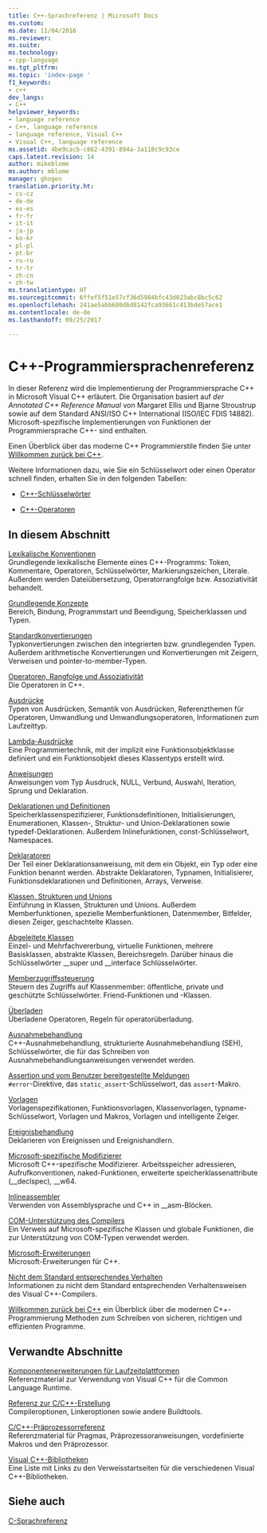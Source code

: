 ```yaml
---
title: C++-Sprachreferenz | Microsoft Docs
ms.custom: 
ms.date: 11/04/2016
ms.reviewer: 
ms.suite: 
ms.technology:
- cpp-language
ms.tgt_pltfrm: 
ms.topic: 'index-page '
f1_keywords:
- c++
dev_langs:
- C++
helpviewer_keywords:
- language reference
- C++, language reference
- language reference, Visual C++
- Visual C++, language reference
ms.assetid: 4be9cacb-c862-4391-894a-3a118c9c93ce
caps.latest.revision: 14
author: mikeblome
ms.author: mblome
manager: ghogen
translation.priority.ht:
- cs-cz
- de-de
- es-es
- fr-fr
- it-it
- ja-jp
- ko-kr
- pl-pl
- pt-br
- ru-ru
- tr-tr
- zh-cn
- zh-tw
ms.translationtype: HT
ms.sourcegitcommit: 6ffef5f51e57cf36d5984bfc43d023abc8bc5c62
ms.openlocfilehash: 241ae5abb680d6d8142fca93661c413bde57ace1
ms.contentlocale: de-de
ms.lasthandoff: 09/25/2017

---
```

# <a name="c-language-reference"></a>C++-Programmiersprachenreferenz
In dieser Referenz wird die Implementierung der Programmiersprache C++ in Microsoft Visual C++ erläutert. Die Organisation basiert auf *der Annotated C++ Reference Manual* von Margaret Ellis und Bjarne Stroustrup sowie auf dem Standard ANSI/ISO C++ International (ISO/IEC FDIS 14882). Microsoft-spezifische Implementierungen von Funktionen der Programmiersprache C++- sind enthalten.  

Einen Überblick über das moderne C++ Programmierstile finden Sie unter [Willkommen zurück bei C++](welcome-back-to-cpp-modern-cpp.md).
  
 Weitere Informationen dazu, wie Sie ein Schlüsselwort oder einen Operator schnell finden, erhalten Sie in den folgenden Tabellen:  
  
-   [C++-Schlüsselwörter](../cpp/keywords-cpp.md)  
  
-   [C++-Operatoren](../cpp/cpp-built-in-operators-precedence-and-associativity.md)  
  
## <a name="in-this-section"></a>In diesem Abschnitt  

 [Lexikalische Konventionen](../cpp/lexical-conventions.md)  
 Grundlegende lexikalische Elemente eines C++-Programms: Token, Kommentare, Operatoren, Schlüsselwörter, Markierungszeichen, Literale. Außerdem werden Dateiübersetzung, Operatorrangfolge bzw. Assoziativität behandelt.  
  
 [Grundlegende Konzepte](../cpp/basic-concepts-cpp.md)  
 Bereich, Bindung, Programmstart und Beendigung, Speicherklassen und Typen.  
  
 [Standardkonvertierungen](../cpp/standard-conversions.md)  
 Typkonvertierungen zwischen den integrierten bzw. grundlegenden Typen. Außerdem arithmetische Konvertierungen und Konvertierungen mit Zeigern, Verweisen und pointer-to-member-Typen.  
  
 [Operatoren, Rangfolge und Assoziativität](../cpp/cpp-built-in-operators-precedence-and-associativity.md)  
 Die Operatoren in C++.  
  
 [Ausdrücke](../cpp/expressions-cpp.md)  
 Typen von Ausdrücken, Semantik von Ausdrücken, Referenzthemen für Operatoren, Umwandlung und Umwandlungsoperatoren, Informationen zum Laufzeittyp.  
  
 [Lambda-Ausdrücke](../cpp/lambda-expressions-in-cpp.md)  
 Eine Programmiertechnik, mit der implizit eine Funktionsobjektklasse definiert und ein Funktionsobjekt dieses Klassentyps erstellt wird.  
  
 [Anweisungen](../cpp/statements-cpp.md)  
 Anweisungen vom Typ Ausdruck, NULL, Verbund, Auswahl, Iteration, Sprung und Deklaration.  
  
 [Deklarationen und Definitionen](declarations-and-definitions-cpp.md)  
 Speicherklassenspezifizierer, Funktionsdefinitionen, Initialisierungen, Enumerationen, Klassen-, Struktur- und Union-Deklarationen sowie typedef-Deklarationen. Außerdem Inlinefunktionen, const-Schlüsselwort, Namespaces.  
  
 [Deklaratoren](http://msdn.microsoft.com/en-us/8a7b9b51-92bd-4ac0-b3fe-0c4abe771838)  
 Der Teil einer Deklarationsanweisung, mit dem ein Objekt, ein Typ oder eine Funktion benannt werden. Abstrakte Deklaratoren, Typnamen, Initialisierer, Funktionsdeklarationen und Definitionen, Arrays, Verweise.  
  
 [Klassen, Strukturen und Unions](../cpp/classes-and-structs-cpp.md)  
 Einführung in Klassen, Strukturen und Unions. Außerdem Memberfunktionen, spezielle Memberfunktionen, Datenmember, Bitfelder, diesen Zeiger, geschachtelte Klassen.  
  
 [Abgeleitete Klassen](../cpp/inheritance-cpp.md)  
 Einzel- und Mehrfachvererbung, virtuelle Funktionen, mehrere Basisklassen, abstrakte Klassen, Bereichsregeln. Darüber hinaus die Schlüsselwörter __super und \__interface Schlüsselwörter.  
  
 [Memberzugriffssteuerung](../cpp/member-access-control-cpp.md)  
 Steuern des Zugriffs auf Klassenmember: öffentliche, private und geschützte Schlüsselwörter. Friend-Funktionen und -Klassen.  
  
 [Überladen](operator-overloading.md)  
 Überladene Operatoren, Regeln für operatorüberladung.  
  
 [Ausnahmebehandlung](../cpp/exception-handling-in-visual-cpp.md)  
 C++-Ausnahmebehandlung, strukturierte Ausnahmebehandlung (SEH), Schlüsselwörter, die für das Schreiben von Ausnahmebehandlungsanweisungen verwendet werden.  
  
 [Assertion und vom Benutzer bereitgestellte Meldungen](../cpp/assertion-and-user-supplied-messages-cpp.md)  
 `#error`-Direktive, das `static_assert`-Schlüsselwort, das `assert`-Makro.  
  
 [Vorlagen](../cpp/templates-cpp.md)  
 Vorlagenspezifikationen, Funktionsvorlagen, Klassenvorlagen, typname-Schlüsselwort, Vorlagen und Makros, Vorlagen und intelligente Zeiger.  
  
 [Ereignisbehandlung](../cpp/event-handling.md)  
 Deklarieren von Ereignissen und Ereignishandlern.  
  
 [Microsoft-spezifische Modifizierer](../cpp/microsoft-specific-modifiers.md)  
 Microsoft C++-spezifische Modifizierer. Arbeitsspeicher adressieren, Aufrufkonventionen, naked-Funktionen, erweiterte speicherklassenattribute (__declspec), \__w64.  
  
 [Inlineassembler](../assembler/inline/inline-assembler.md)  
 Verwenden von Assemblysprache und C++ in __asm-Blöcken.  
  
 [COM-Unterstützung des Compilers](../cpp/compiler-com-support.md)  
 Ein Verweis auf Microsoft-spezifische Klassen und globale Funktionen, die zur Unterstützung von COM-Typen verwendet werden.  
  
 [Microsoft-Erweiterungen](../cpp/microsoft-extensions.md)  
 Microsoft-Erweiterungen für C++.  
  
 [Nicht dem Standard entsprechendes Verhalten](../cpp/nonstandard-behavior.md)  
 Informationen zu nicht dem Standard entsprechenden Verhaltensweisen des Visual C++-Compilers.  

 [Willkommen zurück bei C++](welcome-back-to-cpp-modern-cpp.md) ein Überblick über die modernen C++-Programmierung Methoden zum Schreiben von sicheren, richtigen und effizienten Programme.
  
## <a name="related-sections"></a>Verwandte Abschnitte  
 [Komponentenerweiterungen für Laufzeitplattformen](../windows/component-extensions-for-runtime-platforms.md)  
 Referenzmaterial zur Verwendung von Visual C++ für die Common Language Runtime.  
  
 [Referenz zur C/C++-Erstellung](../build/reference/c-cpp-building-reference.md)  
 Compileroptionen, Linkeroptionen sowie andere Buildtools.  
  
 [C/C++-Präprozessorreferenz](../preprocessor/c-cpp-preprocessor-reference.md)  
 Referenzmaterial für Pragmas, Präprozessoranweisungen, vordefinierte Makros und den Präprozessor.  
  
 [Visual C++-Bibliotheken](../standard-library/cpp-standard-library-reference.md)  
 Eine Liste mit Links zu den Verweisstartseiten für die verschiedenen Visual C++-Bibliotheken.  
  
## <a name="see-also"></a>Siehe auch  
 [C-Sprachreferenz](../c-language/c-language-reference.md)
